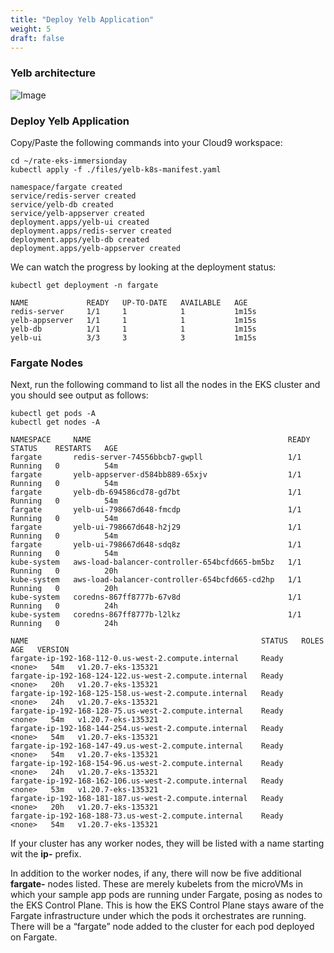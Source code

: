 ```yaml
---
title: "Deploy Yelb Application"
weight: 5
draft: false
---
```


### Yelb architecture

![Image](https://raw.githubusercontent.com/mreferre/yelb/master/images/yelb-architecture.png)

### Deploy Yelb Application

Copy/Paste the following commands into your Cloud9 workspace:

```properties
cd ~/rate-eks-immersionday
kubectl apply -f ./files/yelb-k8s-manifest.yaml
```

```properties
namespace/fargate created
service/redis-server created
service/yelb-db created
service/yelb-appserver created
deployment.apps/yelb-ui created
deployment.apps/redis-server created
deployment.apps/yelb-db created
deployment.apps/yelb-appserver created
```

We can watch the progress by looking at the deployment status:

```properties
kubectl get deployment -n fargate
```

```properties
NAME             READY   UP-TO-DATE   AVAILABLE   AGE
redis-server     1/1     1            1           1m15s
yelb-appserver   1/1     1            1           1m15s
yelb-db          1/1     1            1           1m15s
yelb-ui          3/3     3            3           1m15s
```

### Fargate Nodes

Next, run the following command to list all the nodes in the EKS cluster and you should see output as follows:

```properties
kubectl get pods -A
kubectl get nodes -A
```

```properties
NAMESPACE     NAME                                            READY   STATUS    RESTARTS   AGE
fargate       redis-server-74556bbcb7-gwpll                   1/1     Running   0          54m
fargate       yelb-appserver-d584bb889-65xjv                  1/1     Running   0          54m
fargate       yelb-db-694586cd78-gd7bt                        1/1     Running   0          54m
fargate       yelb-ui-798667d648-fmcdp                        1/1     Running   0          54m
fargate       yelb-ui-798667d648-h2j29                        1/1     Running   0          54m
fargate       yelb-ui-798667d648-sdq8z                        1/1     Running   0          54m
kube-system   aws-load-balancer-controller-654bcfd665-bm5bz   1/1     Running   0          20h
kube-system   aws-load-balancer-controller-654bcfd665-cd2hp   1/1     Running   0          20h
kube-system   coredns-867ff8777b-67v8d                        1/1     Running   0          24h
kube-system   coredns-867ff8777b-l2lkz                        1/1     Running   0          24h
```

```properties
NAME                                                    STATUS   ROLES    AGE   VERSION
fargate-ip-192-168-112-0.us-west-2.compute.internal     Ready    <none>   54m   v1.20.7-eks-135321
fargate-ip-192-168-124-122.us-west-2.compute.internal   Ready    <none>   20h   v1.20.7-eks-135321
fargate-ip-192-168-125-158.us-west-2.compute.internal   Ready    <none>   24h   v1.20.7-eks-135321
fargate-ip-192-168-128-75.us-west-2.compute.internal    Ready    <none>   54m   v1.20.7-eks-135321
fargate-ip-192-168-144-254.us-west-2.compute.internal   Ready    <none>   54m   v1.20.7-eks-135321
fargate-ip-192-168-147-49.us-west-2.compute.internal    Ready    <none>   54m   v1.20.7-eks-135321
fargate-ip-192-168-154-96.us-west-2.compute.internal    Ready    <none>   24h   v1.20.7-eks-135321
fargate-ip-192-168-162-106.us-west-2.compute.internal   Ready    <none>   53m   v1.20.7-eks-135321
fargate-ip-192-168-181-187.us-west-2.compute.internal   Ready    <none>   20h   v1.20.7-eks-135321
fargate-ip-192-168-188-73.us-west-2.compute.internal    Ready    <none>   54m   v1.20.7-eks-135321
```

If your cluster has any worker nodes, they will be listed with a name starting wit the **ip-** prefix.

In addition to the worker nodes, if any, there will now be five additional **fargate-** nodes listed. These are merely kubelets from the microVMs in which your sample app pods are running under Fargate, posing as nodes to the EKS Control Plane. This is how the EKS Control Plane stays aware of the Fargate infrastructure under which the pods it orchestrates are running. There will be a “fargate” node added to the cluster for each pod deployed on Fargate.